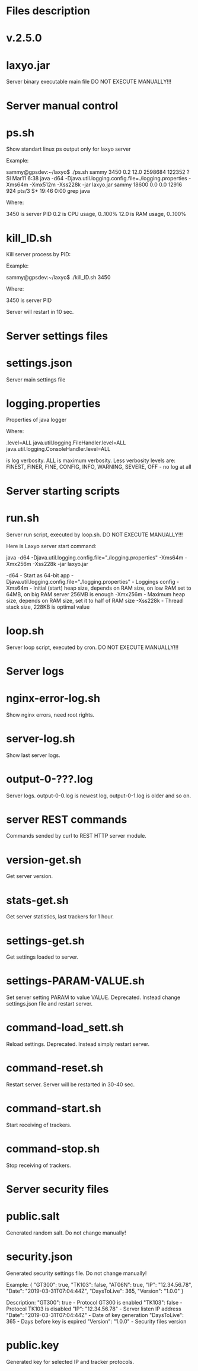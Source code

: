 # Files description #
# v.2.5.0 #



# laxyo.jar #

Server binary executable main file
DO NOT EXECUTE MANUALLY!!!



# Server manual control #


# ps.sh #

Show standart linux ps output only for laxyo server

Example:

sammy@gpsdev:~/laxyo$ ./ps.sh 
sammy     3450  0.2 12.0 2598684 122352 ?      Sl   Mar11   6:38 java -d64 -Djava.util.logging.config.file=./logging.properties -Xms64m -Xmx512m -Xss228k -jar laxyo.jar
sammy    18600  0.0  0.0  12916   924 pts/3    S+   19:46   0:00 grep java

Where:

3450 is server PID
0.2 is CPU usage, 0..100%
12.0 is RAM usage, 0..100%


# kill_ID.sh #

Kill server process by PID:

Example:

sammy@gpsdev:~/laxyo$ ./kill_ID.sh 3450

Where:

3450 is server PID

Server will restart in 10 sec.



# Server settings files #


# settings.json #

Server main settings file


# logging.properties #

Properties of java logger

Where:

.level=ALL
java.util.logging.FileHandler.level=ALL
java.util.logging.ConsoleHandler.level=ALL

is log verbosity. 
ALL is maximum verbosity. Less verbosity levels are:
FINEST, FINER, FINE, CONFIG, INFO, WARNING, SEVERE, OFF - no log at all




# Server starting scripts #


# run.sh #

Server run script, executed by loop.sh. 
DO NOT EXECUTE MANUALLY!!!

Here is Laxyo server start command:
 
java -d64 -Djava.util.logging.config.file="./logging.properties" -Xms64m -Xmx256m -Xss228k -jar laxyo.jar

-d64 - Start as 64-bit app
-Djava.util.logging.config.file="./logging.properties" - Loggings config
-Xms64m - Initial (start) heap size, depends on RAM size, on low RAM set to 64MB, on big RAM server 256MB is enough
-Xmx256m - Maximum heap size, depends on RAM size, set it to half of RAM size 
-Xss228k - Thread stack size, 228KB is optimal value


# loop.sh #

Server loop script, executed by cron. 
DO NOT EXECUTE MANUALLY!!!




# Server logs #


# nginx-error-log.sh #

Show nginx errors, need root rights.


# server-log.sh #

Show last server logs.


# output-0-???.log #

Server logs. output-0-0.log is newest log, output-0-1.log is older and so on.





# server REST commands #

Commands sended by curl to REST HTTP server module.


# version-get.sh #

Get server version.


# stats-get.sh #

Get server statistics, last trackers for 1 hour.


# settings-get.sh #

Get settings loaded to server.


# settings-PARAM-VALUE.sh #

Set server setting PARAM to value VALUE.
Deprecated. Instead change settings.json file and restart server.


# command-load_sett.sh #

Reload settings.
Deprecated. Instead simply restart server.


# command-reset.sh #

Restart server. Server will be restarted in 30-40 sec.


# command-start.sh #

Start receiving of trackers.


# command-stop.sh #

Stop receiving of trackers.




# Server security files #


# public.salt #

Generated random salt.
Do not change manually!


# security.json #

Generated security settings file.
Do not change manually!

Example:
{
  "GT300": true,
  "TK103": false,
  "AT06N": true,
  "IP": "12.34.56.78",
  "Date": "2019-03-31T07:04:44Z",
  "DaysToLive": 365,
  "Version": "1.0.0"
}

Description:
"GT300": true - Protocol GT300 is enabled
"TK103": false - Protocol TK103 is disabled
"IP": "12.34.56.78" - Server listen IP address
"Date": "2019-03-31T07:04:44Z" - Date of key generation
"DaysToLive": 365 - Days before key is expired
"Version": "1.0.0" - Security files version



# public.key #

Generated key for selected IP and tracker protocols. 

